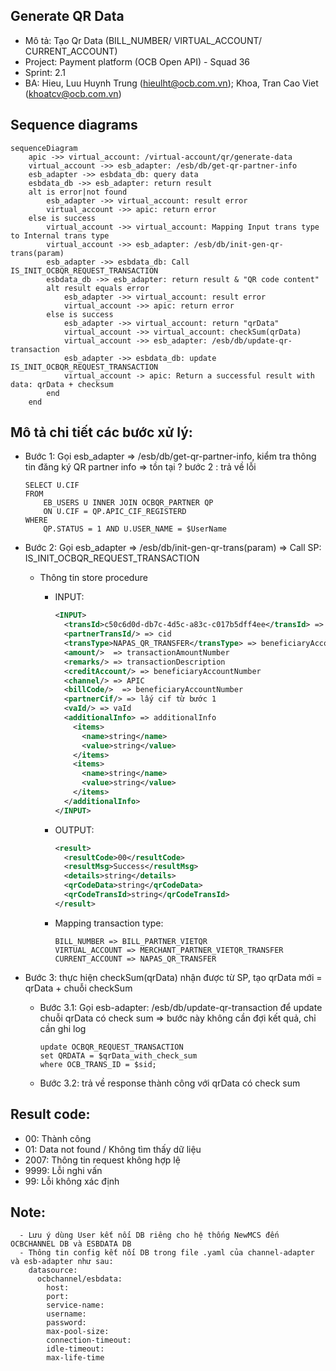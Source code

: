 ## Generate QR Data

- Mô tả: Tạo Qr Data (BILL_NUMBER/ VIRTUAL_ACCOUNT/ CURRENT_ACCOUNT)
- Project: Payment platform (OCB Open API) - Squad 36
- Sprint: 2.1
- BA: Hieu, Luu Huynh Trung (hieulht@ocb.com.vn); Khoa, Tran Cao Viet (khoatcv@ocb.com.vn)

## Sequence diagrams
```mermaid
sequenceDiagram
	apic ->> virtual_account: /virtual-account/qr/generate-data
	virtual_account ->> esb_adapter: /esb/db/get-qr-partner-info
	esb_adapter ->> esbdata_db: query data
	esbdata_db ->> esb_adapter: return result
	alt is error|not found
		esb_adapter ->> virtual_account: result error
		virtual_account ->> apic: return error
	else is success
		virtual_account ->> virtual_account: Mapping Input trans type to Internal trans type
		virtual_account ->> esb_adapter: /esb/db/init-gen-qr-trans(param)
		esb_adapter ->> esbdata_db: Call IS_INIT_OCBQR_REQUEST_TRANSACTION
		esbdata_db ->> esb_adapter: return result & "QR code content"
		alt result equals error
			esb_adapter ->> virtual_account: result error
			virtual_account ->> apic: return error
		else is success
			esb_adapter ->> virtual_account: return "qrData"
            virtual_account ->> virtual_account: checkSum(qrData)
            virtual_account ->> esb_adapter: /esb/db/update-qr-transaction
            esb_adapter ->> esbdata_db: update IS_INIT_OCBQR_REQUEST_TRANSACTION
			virtual_account -> apic: Return a successful result with data: qrData + checksum
		end				
	end
```

## Mô tả chi tiết các bước xử lý:
- Bước 1: Gọi esb_adapter => /esb/db/get-qr-partner-info, kiểm tra thông tin đăng ký QR partner info => tồn tại ? bước 2 : trả về lỗi 
    ````
    SELECT U.CIF
    FROM
        EB_USERS U INNER JOIN OCBQR_PARTNER QP
        ON U.CIF = QP.APIC_CIF_REGISTERD
    WHERE
        QP.STATUS = 1 AND U.USER_NAME = $UserName
    ````
- Bước 2: Gọi esb_adapter => /esb/db/init-gen-qr-trans(param) => Call SP: IS_INIT_OCBQR_REQUEST_TRANSACTION
  - Thông tin store procedure
    - INPUT:
    
      ```xml
      <INPUT>
        <transId>c50c6d0d-db7c-4d5c-a83c-c017b5dff4ee</transId> => sid
        <partnerTransId/> => cid
        <transType>NAPAS_QR_TRANSFER</transType> => beneficiaryAccountType
        <amount/>  => transactionAmountNumber
        <remarks/> => transactionDescription
        <creditAccount/> => beneficiaryAccountNumber
        <channel/> => APIC
        <billCode/>  => beneficiaryAccountNumber
        <partnerCif/> => lấy cif từ bước 1
        <vaId/> => vaId
        <additionalInfo> => additionalInfo
          <items>
            <name>string</name>
            <value>string</value>
          </items>
          <items>
            <name>string</name>
            <value>string</value>
          </items>
        </additionalInfo>
      </INPUT>
      ```
    - OUTPUT:
    
      ```xml
      <result>
        <resultCode>00</resultCode>
        <resultMsg>Success</resultMsg>
        <details>string</details>
        <qrCodeData>string</qrCodeData>
        <qrCodeTransId>string</qrCodeTransId>
      </result>
      ```
      
    - Mapping transaction type:
    
      ````
      BILL_NUMBER => BILL_PARTNER_VIETQR
      VIRTUAL_ACCOUNT => MERCHANT_PARTNER_VIETQR_TRANSFER
      CURRENT_ACCOUNT => NAPAS_QR_TRANSFER
      ````
  
- Bước 3: thực hiện checkSum(qrData) nhận được từ SP, tạo qrData mới = qrData + chuỗi checkSum
  + Bước 3.1: Gọi esb-adapter: /esb/db/update-qr-transaction để update chuỗi qrData có check sum => bước này không cần đợi kết quả, chỉ cần ghi log

    ````
    update OCBQR_REQUEST_TRANSACTION
    set QRDATA = $qrData_with_check_sum
    where OCB_TRANS_ID = $sid;  
    ````
  
  + Bước 3.2: trả về response thành công với qrData có check sum

## Result code:
- 00: Thành công
- 01: Data not found / Không tìm thấy dữ liệu
- 2007: Thông tin request không hợp lệ
- 9999: Lỗi nghi vấn
- 99: Lỗi không xác định

## Note:
````
  - Lưu ý dùng User kết nối DB riêng cho hệ thống NewMCS đến OCBCHANNEL DB và ESBDATA DB
  - Thông tin config kết nối DB trong file .yaml của channel-adapter và esb-adapter như sau:
	datasource:
	  ocbchannel/esbdata:
	    host:
		port:
		service-name:
		username:
		password:
		max-pool-size:
		connection-timeout:
		idle-timeout:
		max-life-time
````
